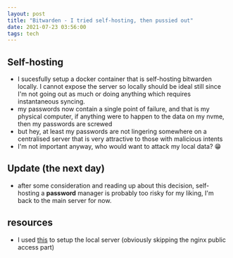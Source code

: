 ```yaml
---
layout: post
title: "Bitwarden - I tried self-hosting, then pussied out"
date: 2021-07-23 03:56:00
tags: tech
---
```


## Self-hosting

- I sucesfully setup a docker container that is self-hosting bitwarden locally. I cannot expose the server so locally should be ideal still since I'm not going out as much or doing anything which requires instantaneous syncing.
- my passwords now contain a single point of failure, and that is my physical computer, if anything were to happen to the data on my nvme, then my passwords are screwed
- but hey, at least my passwords are not lingering somewhere on a centralised server that is very attractive to those with malicious intents
- I'm not important anyway, who would want to attack my local data? 😁

## Update (the next day)

- after some consideration and reading up about this decision, self-hosting a **password** manager is probably too risky for my liking, I'm back to the main server for now.

## resources

- I used [this](https://theselfhostingblog.com/posts/how-to-self-host-bitwarden-on-ubuntu-server/) to setup the local server (obviously skipping the nginx public access part)
